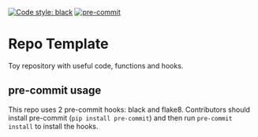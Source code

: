 [![Code style: black](https://img.shields.io/badge/code%20style-black-000000.svg)](https://github.com/psf/black)
[![pre-commit](https://img.shields.io/badge/pre--commit-enabled-brightgreen?logo=pre-commit&logoColor=white)](https://github.com/pre-commit/pre-commit)

# Repo Template

Toy repository with useful code, functions and hooks.

## pre-commit usage

This repo uses 2 pre-commit hooks: black and flake8. Contributors should install pre-commit (`pip install pre-commit`) and then run `pre-commit install` to install the hooks.
